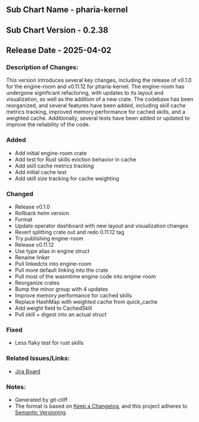 ## Sub Chart Name - pharia-kernel
## Sub Chart Version - 0.2.38
## Release Date - 2025-04-02

### Description of Changes:

This version introduces several key changes, including the release of v0.1.0 for the engine-room and v0.11.12 for pharia-kernel. The engine-room has undergone significant refactoring, with updates to its layout and visualization, as well as the addition of a new crate. The codebase has been reorganized, and several features have been added, including skill cache metrics tracking, improved memory performance for cached skills, and a weighted cache. Additionally, several tests have been added or updated to improve the reliability of the code.

### Added

- Add initial engine-room crate
- Add test for Rust skills eviction behavior in cache
- Add skill cache metrics tracking
- Add initial cache test
- Add skill size tracking for cache weighting

### Changed

- Release v0.1.0
- Rollback helm version
- Format
- Update operator dashboard with new layout and visualization changes
- Revert splitting crate out and redo 0.11.12 tag
- Try publishing engine-room
- Release v0.11.12
- Use type alias in engine struct
- Rename linker
- Pull linkedctx into engine-room
- Pull more default linking into the crate
- Pull most of the wasmtime engine code into engine-room
- Reorganize crates
- Bump the minor group with 4 updates
- Improve memory performance for cached skills
- Replace HashMap with weighted cache from quick_cache
- Add weight field to CachedSkill
- Pull skill + digest into an actual struct

### Fixed

- Less flaky test for rust skills

### Related Issues/Links:
- [Jira Board](https://aleph-alpha.atlassian.net/jira/software/projects/PK/boards/160)

### Notes:
- Generated by git-cliff
- The format is based on [Keep a Changelog](https://keepachangelog.com/en/1.0.0/),
and this project adheres to [Semantic Versioning](https://semver.org/spec/v2.0.0.html).
